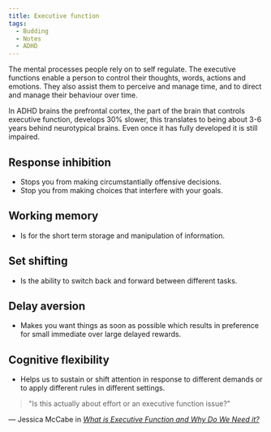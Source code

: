 ```yaml
---
title: Executive function
tags:
  - Budding
  - Notes
  - ADHD
---
```


The mental processes people rely on to self regulate. The executive functions enable a person to control their thoughts, words, actions and emotions. They also assist them to perceive and manage time, and to direct and manage their behaviour over time.

In ADHD brains the prefrontal cortex, the part of the brain that controls executive function, develops 30% slower, this translates to being about 3-6 years behind neurotypical brains. Even once it has fully developed it is still impaired.

## Response inhibition

- Stops you from making circumstantially offensive decisions.
- Stop you from making choices that interfere with your goals.

## Working memory

- Is for the short term storage and manipulation of information.

## Set shifting

- Is the ability to switch back and forward between different tasks.

## Delay aversion

- Makes you want things as soon as possible which results in preference for small immediate over large delayed rewards.

## Cognitive flexibility

- Helps us to sustain or shift attention in response to different demands or to apply different rules in different settings.

> "Is this actually about effort or an executive function issue?"

— Jessica McCabe in <cite><a href="https://www.youtube.com/watch?v=H4YIHrEu-TU">What is Executive Function and Why Do We Need it?</a></cite>
